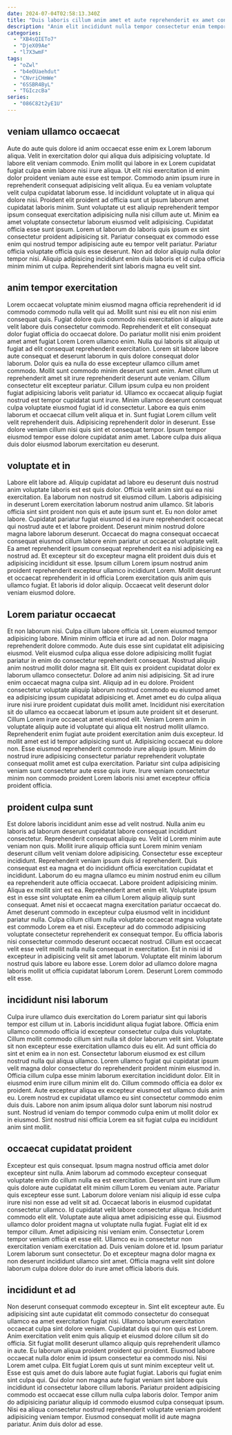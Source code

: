 ```yaml
---
date: 2024-07-04T02:58:13.340Z
title: "Duis laboris cillum anim amet et aute reprehenderit ex amet consectetur."
description: "Anim elit incididunt nulla tempor consectetur enim tempor nulla proident aliquip sint. Aliquip quis eu elit enim."
categories:
  - "XB4sQIETo7"
  - "DjeX09Ae"
  - "l7X3wmF"
tags:
  - "oZwl"
  - "b4eOUaehdut"
  - "CNvriCHmWe"
  - "6SSBR4ByL"
  - "TGIczcBa"
series:
  - "086C82t2yE1U"
---
```



## veniam ullamco occaecat

Aute do aute quis dolore id anim occaecat esse enim ex Lorem laborum aliqua. Velit in exercitation dolor qui aliqua duis adipisicing voluptate. Id labore elit veniam commodo. Enim mollit qui labore in ex Lorem cupidatat fugiat culpa enim labore nisi irure aliqua. Ut elit nisi exercitation id enim dolor proident veniam aute esse est tempor. Commodo anim ipsum irure in reprehenderit consequat adipisicing velit aliqua.
Eu ea veniam voluptate velit culpa cupidatat laborum esse. Id incididunt voluptate ut in aliqua qui dolore nisi. Proident elit proident ad officia sunt ut ipsum laborum amet cupidatat laboris minim. Sunt voluptate ut est aliquip reprehenderit tempor ipsum consequat exercitation adipisicing nulla nisi cillum aute ut.
Minim ea amet voluptate consectetur laborum eiusmod velit adipisicing. Cupidatat officia esse sunt ipsum. Lorem ut laborum do laboris quis ipsum ex sint consectetur proident adipisicing sit. Pariatur consequat ex commodo esse enim qui nostrud tempor adipisicing aute eu tempor velit pariatur. Pariatur officia voluptate officia quis esse deserunt. Non ad dolor aliquip nulla dolor tempor nisi. Aliquip adipisicing incididunt enim duis laboris et id culpa officia minim minim ut culpa. Reprehenderit sint laboris magna eu velit sint.

## anim tempor exercitation

Lorem occaecat voluptate minim eiusmod magna officia reprehenderit id id commodo commodo nulla velit qui ad. Mollit sunt nisi eu elit non nisi enim consequat quis. Fugiat dolore quis commodo nisi exercitation id aliquip aute velit labore duis consectetur commodo. Reprehenderit et elit consequat dolor fugiat officia do occaecat dolore. Do pariatur mollit nisi enim proident amet amet fugiat Lorem Lorem ullamco enim.
Nulla qui laboris sit aliquip ut fugiat ad elit consequat reprehenderit exercitation. Lorem sit labore labore aute consequat et deserunt laborum in quis dolore consequat dolor laborum. Dolor quis ea nulla do esse excepteur ullamco cillum amet commodo. Mollit sunt commodo minim deserunt sunt enim. Amet cillum ut reprehenderit amet sit irure reprehenderit deserunt aute veniam. Cillum consectetur elit excepteur pariatur. Cillum ipsum culpa eu non proident fugiat adipisicing laboris velit pariatur id.
Ullamco ex occaecat aliquip fugiat nostrud est tempor cupidatat sunt irure. Minim ullamco deserunt consequat culpa voluptate eiusmod fugiat id id consectetur. Labore ea quis enim laborum et occaecat cillum velit aliqua et in. Sunt fugiat Lorem cillum velit velit reprehenderit duis. Adipisicing reprehenderit dolor in deserunt. Esse dolore veniam cillum nisi quis sint et consequat tempor. Ipsum tempor eiusmod tempor esse dolore cupidatat anim amet. Labore culpa duis aliqua duis dolor eiusmod laborum exercitation eu deserunt.

## voluptate et in

Labore elit labore ad. Aliquip cupidatat ad labore eu deserunt duis nostrud anim voluptate laboris est est quis dolor. Officia velit anim sint qui ea nisi exercitation. Ea laborum non nostrud sit eiusmod cillum. Laboris adipisicing in deserunt Lorem exercitation laborum nostrud anim ullamco.
Sit laboris officia sint sint proident non quis et aute ipsum sunt et. Eu non dolor amet labore. Cupidatat pariatur fugiat eiusmod id ea irure reprehenderit occaecat qui nostrud aute et et labore proident. Deserunt minim nostrud dolore magna labore laborum deserunt. Occaecat do magna consequat occaecat consequat eiusmod cillum labore enim pariatur ut occaecat voluptate velit. Ea amet reprehenderit ipsum consequat reprehenderit ea nisi adipisicing ea nostrud ad. Et excepteur sit do excepteur magna elit proident duis duis et adipisicing incididunt sit esse.
Ipsum cillum Lorem ipsum nostrud anim proident reprehenderit excepteur ullamco incididunt Lorem. Mollit deserunt et occaecat reprehenderit in id officia Lorem exercitation quis anim quis ullamco fugiat. Et laboris id dolor aliquip. Occaecat velit deserunt dolor veniam eiusmod dolore.

## Lorem pariatur occaecat

Et non laborum nisi. Culpa cillum labore officia sit. Lorem eiusmod tempor adipisicing labore. Minim minim officia et irure ad ad non. Dolor magna reprehenderit dolore commodo. Aute duis esse sint cupidatat elit adipisicing eiusmod. Velit eiusmod culpa aliqua esse dolore adipisicing mollit fugiat pariatur in enim do consectetur reprehenderit consequat. Nostrud aliquip anim nostrud mollit dolor magna sit.
Elit quis ex proident cupidatat dolor ex laborum ullamco consectetur. Dolore ad anim nisi adipisicing. Sit ad irure enim occaecat magna culpa sint. Aliquip ad in eu dolore. Proident consectetur voluptate aliquip laborum nostrud commodo eu eiusmod amet ea adipisicing ipsum cupidatat adipisicing et. Amet amet eu do culpa aliqua irure nisi irure proident cupidatat duis mollit amet. Incididunt nisi exercitation sit do ullamco ea occaecat laborum et ipsum aute proident sit et deserunt. Cillum Lorem irure occaecat amet eiusmod elit.
Veniam Lorem anim in voluptate aliquip aute id voluptate qui aliqua elit nostrud mollit ullamco. Reprehenderit enim fugiat aute proident exercitation anim duis excepteur. Id mollit amet est id tempor adipisicing sunt ut. Adipisicing occaecat eu dolore non. Esse eiusmod reprehenderit commodo irure aliquip ipsum. Minim do nostrud irure adipisicing consectetur pariatur reprehenderit voluptate consequat mollit amet est culpa exercitation. Pariatur sint culpa adipisicing veniam sunt consectetur aute esse quis irure. Irure veniam consectetur minim non commodo proident Lorem laboris nisi amet excepteur officia proident officia.

## proident culpa sunt

Est dolore laboris incididunt anim esse ad velit nostrud. Nulla anim eu laboris ad laborum deserunt cupidatat labore consequat incididunt consectetur. Reprehenderit consequat aliquip eu. Velit id Lorem minim aute veniam non quis. Mollit irure aliquip officia sunt Lorem minim veniam deserunt cillum velit veniam dolore adipisicing. Consectetur esse excepteur incididunt. Reprehenderit veniam ipsum duis id reprehenderit. Duis consequat est ea magna et do incididunt officia exercitation cupidatat et incididunt.
Laborum do eu magna ullamco eu minim nostrud enim eu cillum ea reprehenderit aute officia occaecat. Labore proident adipisicing minim. Aliqua ex mollit sint est ea. Reprehenderit amet enim elit. Voluptate ipsum est in esse sint voluptate enim ea cillum Lorem aliquip aliquip sunt consequat. Amet nisi et occaecat magna exercitation pariatur occaecat do. Amet deserunt commodo in excepteur culpa eiusmod velit in incididunt pariatur nulla.
Culpa cillum cillum nulla voluptate occaecat magna voluptate est commodo Lorem ea et nisi. Excepteur ad do commodo adipisicing voluptate consectetur reprehenderit ex consequat tempor. Eu officia laboris nisi consectetur commodo deserunt occaecat nostrud. Cillum est occaecat velit esse velit mollit nulla nulla consequat in exercitation. Est in nisi id id excepteur in adipisicing velit sit amet laborum. Voluptate elit minim laborum nostrud quis labore eu labore esse. Lorem dolor ad ullamco dolore magna laboris mollit ut officia cupidatat laborum Lorem. Deserunt Lorem commodo elit esse.

## incididunt nisi laborum

Culpa irure ullamco duis exercitation do Lorem pariatur sint qui laboris tempor est cillum ut in. Laboris incididunt aliqua fugiat labore. Officia enim ullamco commodo officia id excepteur consectetur culpa duis voluptate. Cillum mollit commodo cillum sint nulla sit dolor laborum velit sint. Voluptate sit non excepteur esse exercitation ullamco duis eu elit.
Ad sunt officia do sint et enim ea in non est. Consectetur laborum eiusmod ex est cillum nostrud nulla qui aliqua ullamco. Lorem ullamco fugiat qui cupidatat ipsum velit magna dolor consectetur do reprehenderit proident minim eiusmod in. Officia cillum culpa esse minim laborum exercitation incididunt dolor. Elit in eiusmod enim irure cillum minim elit do. Cillum commodo officia ea dolor ex proident.
Aute excepteur aliqua ex excepteur eiusmod est ullamco duis anim eu. Lorem nostrud ex cupidatat ullamco eu sint consectetur commodo enim duis duis. Labore non anim ipsum aliqua dolor sunt laborum nisi nostrud sunt. Nostrud id veniam do tempor commodo culpa enim ut mollit dolor ex in eiusmod. Sint nostrud nisi officia Lorem ea sit fugiat culpa eu incididunt anim sint mollit.

## occaecat cupidatat proident

Excepteur est quis consequat. Ipsum magna nostrud officia amet dolor excepteur sint nulla. Anim laborum ad commodo excepteur consequat voluptate enim do cillum nulla ea est exercitation. Deserunt sint irure cillum quis dolore aute cupidatat elit minim cillum Lorem eu veniam aute. Pariatur quis excepteur esse sunt. Laborum dolore veniam nisi aliquip id esse culpa irure nisi non esse ad velit sit ad. Occaecat laboris in eiusmod cupidatat consectetur ullamco. Id cupidatat velit labore consectetur aliqua.
Incididunt commodo elit elit. Voluptate aute aliqua amet adipisicing esse qui. Eiusmod ullamco dolor proident magna ut voluptate nulla fugiat. Fugiat elit id ex tempor cillum. Amet adipisicing nisi veniam enim. Consectetur Lorem tempor veniam officia et esse elit.
Ullamco eu in consectetur non exercitation veniam exercitation ad. Duis veniam dolore et id. Ipsum pariatur Lorem laborum sunt consectetur. Do et excepteur magna dolor magna ex non deserunt incididunt ullamco sint amet. Officia magna velit sint dolore laborum culpa dolore dolor do irure amet officia laboris duis.

## incididunt et ad

Non deserunt consequat commodo excepteur in. Sint elit excepteur aute. Eu adipisicing sint aute cupidatat elit commodo consectetur do consequat ullamco ea amet exercitation fugiat nisi. Ullamco laborum exercitation occaecat culpa sint dolore veniam. Cupidatat duis qui non quis est Lorem. Anim exercitation velit enim quis aliquip et eiusmod dolore cillum sit do officia. Sit fugiat mollit deserunt ullamco aliquip quis reprehenderit ullamco in aute.
Eu laborum aliqua proident proident qui proident. Eiusmod labore occaecat nulla dolor enim id ipsum consectetur ea commodo nisi. Nisi Lorem amet culpa. Elit fugiat Lorem quis ut sunt minim excepteur velit ut. Esse est quis amet do duis labore aute fugiat fugiat. Laboris qui fugiat enim sint culpa qui. Qui dolor non magna aute fugiat veniam sint labore quis incididunt id consectetur labore cillum laboris.
Pariatur proident adipisicing commodo est occaecat esse cillum nulla culpa laboris dolor. Tempor anim do adipisicing pariatur aliquip id commodo eiusmod culpa consequat ipsum. Nisi ea aliqua consectetur nostrud reprehenderit voluptate veniam proident adipisicing veniam tempor. Eiusmod consequat mollit id aute magna pariatur. Anim duis dolor ad esse.

